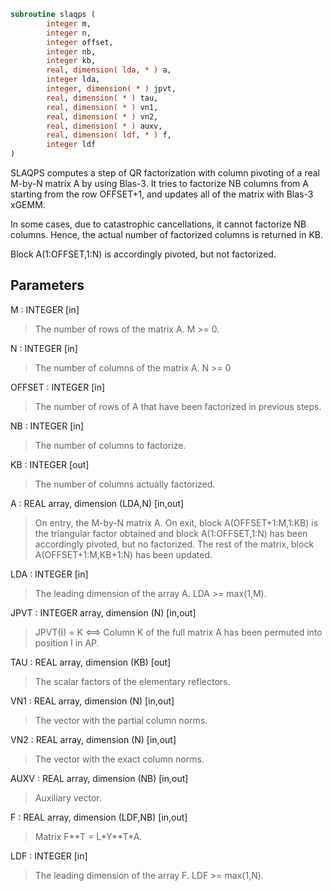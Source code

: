 ```fortran
subroutine slaqps (
        integer m,
        integer n,
        integer offset,
        integer nb,
        integer kb,
        real, dimension( lda, * ) a,
        integer lda,
        integer, dimension( * ) jpvt,
        real, dimension( * ) tau,
        real, dimension( * ) vn1,
        real, dimension( * ) vn2,
        real, dimension( * ) auxv,
        real, dimension( ldf, * ) f,
        integer ldf
)
```

SLAQPS computes a step of QR factorization with column pivoting
of a real M-by-N matrix A by using Blas-3.  It tries to factorize
NB columns from A starting from the row OFFSET+1, and updates all
of the matrix with Blas-3 xGEMM.

In some cases, due to catastrophic cancellations, it cannot
factorize NB columns.  Hence, the actual number of factorized
columns is returned in KB.

Block A(1:OFFSET,1:N) is accordingly pivoted, but not factorized.

## Parameters
M : INTEGER [in]
> The number of rows of the matrix A. M >= 0.

N : INTEGER [in]
> The number of columns of the matrix A. N >= 0

OFFSET : INTEGER [in]
> The number of rows of A that have been factorized in
> previous steps.

NB : INTEGER [in]
> The number of columns to factorize.

KB : INTEGER [out]
> The number of columns actually factorized.

A : REAL array, dimension (LDA,N) [in,out]
> On entry, the M-by-N matrix A.
> On exit, block A(OFFSET+1:M,1:KB) is the triangular
> factor obtained and block A(1:OFFSET,1:N) has been
> accordingly pivoted, but no factorized.
> The rest of the matrix, block A(OFFSET+1:M,KB+1:N) has
> been updated.

LDA : INTEGER [in]
> The leading dimension of the array A. LDA >= max(1,M).

JPVT : INTEGER array, dimension (N) [in,out]
> JPVT(I) = K <==> Column K of the full matrix A has been
> permuted into position I in AP.

TAU : REAL array, dimension (KB) [out]
> The scalar factors of the elementary reflectors.

VN1 : REAL array, dimension (N) [in,out]
> The vector with the partial column norms.

VN2 : REAL array, dimension (N) [in,out]
> The vector with the exact column norms.

AUXV : REAL array, dimension (NB) [in,out]
> Auxiliary vector.

F : REAL array, dimension (LDF,NB) [in,out]
> Matrix F\*\*T = L\*Y\*\*T\*A.

LDF : INTEGER [in]
> The leading dimension of the array F. LDF >= max(1,N).
